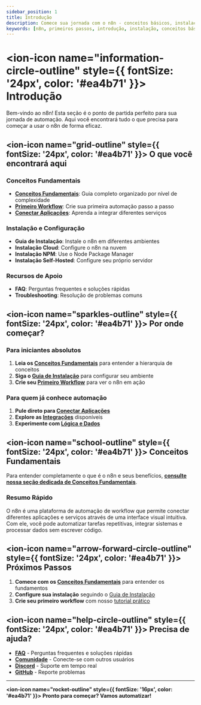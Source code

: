 ```yaml
---
sidebar_position: 1
title: Introdução
description: Comece sua jornada com o n8n - conceitos básicos, instalação e primeiro workflow
keywords: [n8n, primeiros passos, introdução, instalação, conceitos básicos, workflow]
---
```


# <ion-icon name="information-circle-outline" style={{ fontSize: '24px', color: '#ea4b71' }}></ion-icon> Introdução

Bem-vindo ao n8n! Esta seção é o ponto de partida perfeito para sua jornada de automação. Aqui você encontrará tudo o que precisa para começar a usar o n8n de forma eficaz.

## <ion-icon name="grid-outline" style={{ fontSize: '24px', color: '#ea4b71' }}></ion-icon> O que você encontrará aqui

### Conceitos Fundamentais

- **[Conceitos Fundamentais](./conceitos-fundamentais)**: Guia completo organizado por nível de complexidade
- **[Primeiro Workflow](./primeiro-workflow)**: Crie sua primeira automação passo a passo
- **[Conectar Aplicações](./conectar-aplicacoes)**: Aprenda a integrar diferentes serviços

### Instalação e Configuração

- **Guia de Instalação**: Instale o n8n em diferentes ambientes
- **Instalação Cloud**: Configure o n8n na nuvem
- **Instalação NPM**: Use o Node Package Manager
- **Instalação Self-Hosted**: Configure seu próprio servidor

### Recursos de Apoio

- **FAQ**: Perguntas frequentes e soluções rápidas
- **Troubleshooting**: Resolução de problemas comuns

## <ion-icon name="sparkles-outline" style={{ fontSize: '24px', color: '#ea4b71' }}></ion-icon> Por onde começar?

### Para iniciantes absolutos

1. **Leia os [Conceitos Fundamentais](./conceitos-fundamentais)** para entender a hierarquia de conceitos
4. **Siga o [Guia de Instalação](./guia-instalacao)** para configurar seu ambiente
5. **Crie seu [Primeiro Workflow](./primeiro-workflow)** para ver o n8n em ação

### Para quem já conhece automação

1. **Pule direto para [Conectar Aplicações](./conectar-aplicacoes)**
2. **Explore as [Integrações](../integracoes/index.md)** disponíveis
3. **Experimente com [Lógica e Dados](../logica-e-dados/index.md)**

## <ion-icon name="school-outline" style={{ fontSize: '24px', color: '#ea4b71' }}></ion-icon> Conceitos Fundamentais

Para entender completamente o que é o n8n e seus benefícios, **[consulte nossa seção dedicada de Conceitos Fundamentais](./conceitos-fundamentais)**.

### Resumo Rápido

O n8n é uma plataforma de automação de workflow que permite conectar diferentes aplicações e serviços através de uma interface visual intuitiva. Com ele, você pode automatizar tarefas repetitivas, integrar sistemas e processar dados sem escrever código.

## <ion-icon name="arrow-forward-circle-outline" style={{ fontSize: '24px', color: '#ea4b71' }}></ion-icon> Próximos Passos

1. **Comece com os [Conceitos Fundamentais](./conceitos-fundamentais)** para entender os fundamentos
2. **Configure sua instalação** seguindo o [Guia de Instalação](./guia-instalacao)
3. **Crie seu primeiro workflow** com nosso [tutorial prático](./primeiro-workflow)

## <ion-icon name="help-circle-outline" style={{ fontSize: '24px', color: '#ea4b71' }}></ion-icon> Precisa de ajuda?

- **[FAQ](./faq)** - Perguntas frequentes e soluções rápidas
- **[Comunidade](../comunidade/index.mdx)** - Conecte-se com outros usuários
- **[Discord](https://discord.gg/n8nbrasil)** - Suporte em tempo real
- **[GitHub](https://github.com/tatyquebralayout/n8n-Doc-pt-BR)** - Reporte problemas

---

**<ion-icon name="rocket-outline" style={{ fontSize: '16px', color: '#ea4b71' }}></ion-icon> Pronto para começar? Vamos automatizar!**

